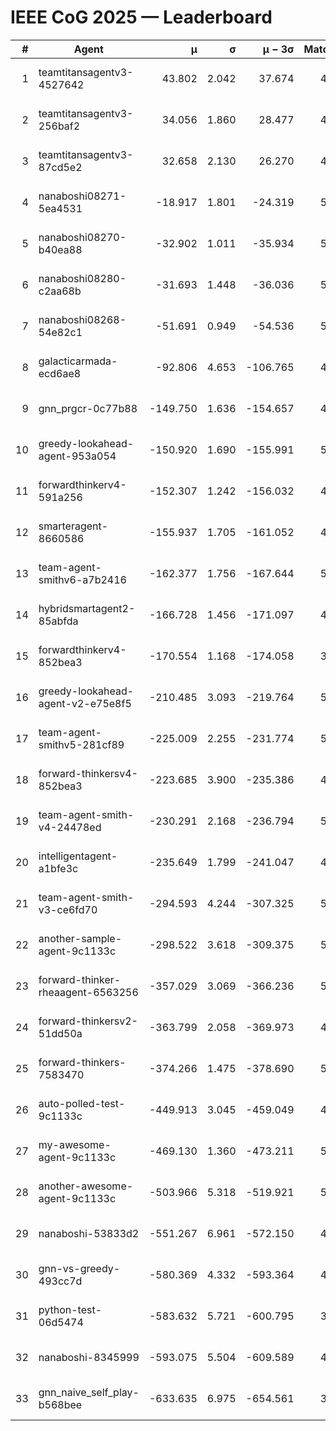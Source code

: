 # IEEE CoG 2025 — Leaderboard

| # | Agent | μ | σ | μ − 3σ | Matches | Updated |
|---:|---|---:|---:|---:|---:|---|
| 1 | teamtitansagentv3-4527642 | 43.802 | 2.042 | 37.674 | 4516 | 2025-09-02 06:12 |
| 2 | teamtitansagentv3-256baf2 | 34.056 | 1.860 | 28.477 | 4914 | 2025-09-02 06:12 |
| 3 | teamtitansagentv3-87cd5e2 | 32.658 | 2.130 | 26.270 | 4978 | 2025-09-02 06:12 |
| 4 | nanaboshi08271-5ea4531 | -18.917 | 1.801 | -24.319 | 5100 | 2025-09-02 06:12 |
| 5 | nanaboshi08270-b40ea88 | -32.902 | 1.011 | -35.934 | 5220 | 2025-09-02 06:12 |
| 6 | nanaboshi08280-c2aa68b | -31.693 | 1.448 | -36.036 | 5400 | 2025-09-02 06:12 |
| 7 | nanaboshi08268-54e82c1 | -51.691 | 0.949 | -54.536 | 5420 | 2025-09-02 06:12 |
| 8 | galacticarmada-ecd6ae8 | -92.806 | 4.653 | -106.765 | 4740 | 2025-09-02 06:12 |
| 9 | gnn_prgcr-0c77b88 | -149.750 | 1.636 | -154.657 | 4000 | 2025-09-02 06:12 |
| 10 | greedy-lookahead-agent-953a054 | -150.920 | 1.690 | -155.991 | 5356 | 2025-09-02 06:12 |
| 11 | forwardthinkerv4-591a256 | -152.307 | 1.242 | -156.032 | 4111 | 2025-09-02 06:12 |
| 12 | smarteragent-8660586 | -155.937 | 1.705 | -161.052 | 4061 | 2025-09-02 06:12 |
| 13 | team-agent-smithv6-a7b2416 | -162.377 | 1.756 | -167.644 | 5320 | 2025-09-02 06:12 |
| 14 | hybridsmartagent2-85abfda | -166.728 | 1.456 | -171.097 | 4225 | 2025-09-02 06:12 |
| 15 | forwardthinkerv4-852bea3 | -170.554 | 1.168 | -174.058 | 3982 | 2025-09-02 06:12 |
| 16 | greedy-lookahead-agent-v2-e75e8f5 | -210.485 | 3.093 | -219.764 | 5176 | 2025-09-02 06:12 |
| 17 | team-agent-smithv5-281cf89 | -225.009 | 2.255 | -231.774 | 5100 | 2025-09-02 06:12 |
| 18 | forward-thinkersv4-852bea3 | -223.685 | 3.900 | -235.386 | 4418 | 2025-09-02 06:12 |
| 19 | team-agent-smith-v4-24478ed | -230.291 | 2.168 | -236.794 | 5540 | 2025-09-02 06:12 |
| 20 | intelligentagent-a1bfe3c | -235.649 | 1.799 | -241.047 | 4519 | 2025-09-02 06:12 |
| 21 | team-agent-smith-v3-ce6fd70 | -294.593 | 4.244 | -307.325 | 5080 | 2025-09-02 06:12 |
| 22 | another-sample-agent-9c1133c | -298.522 | 3.618 | -309.375 | 5180 | 2025-09-02 06:12 |
| 23 | forward-thinker-rheaagent-6563256 | -357.029 | 3.069 | -366.236 | 5248 | 2025-09-02 06:12 |
| 24 | forward-thinkersv2-51dd50a | -363.799 | 2.058 | -369.973 | 4887 | 2025-09-02 06:12 |
| 25 | forward-thinkers-7583470 | -374.266 | 1.475 | -378.690 | 5179 | 2025-09-02 06:12 |
| 26 | auto-polled-test-9c1133c | -449.913 | 3.045 | -459.049 | 4960 | 2025-09-02 06:12 |
| 27 | my-awesome-agent-9c1133c | -469.130 | 1.360 | -473.211 | 5000 | 2025-09-02 06:12 |
| 28 | another-awesome-agent-9c1133c | -503.966 | 5.318 | -519.921 | 5120 | 2025-09-02 06:12 |
| 29 | nanaboshi-53833d2 | -551.267 | 6.961 | -572.150 | 4360 | 2025-09-02 06:12 |
| 30 | gnn-vs-greedy-493cc7d | -580.369 | 4.332 | -593.364 | 4400 | 2025-09-02 06:12 |
| 31 | python-test-06d5474 | -583.632 | 5.721 | -600.795 | 3860 | 2025-09-02 06:12 |
| 32 | nanaboshi-8345999 | -593.075 | 5.504 | -609.589 | 4660 | 2025-09-02 06:12 |
| 33 | gnn_naive_self_play-b568bee | -633.635 | 6.975 | -654.561 | 3620 | 2025-09-02 06:12 |
